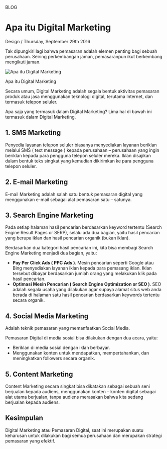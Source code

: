 <p class="type">BLOG</p>

# Apa itu Digital Marketing

<p class="meta">Design  /  Thursday, September 29th 2016</p>

Tak dipungkiri lagi bahwa pemasaran adalah elemen penting bagi sebuah perusahaan. Seiring perkembangan jaman, pemasaranpun ikut berkembang mengikuti jaman.

![Apa itu Digital Marketing](https://farooq-agent.web.app/assets/images/blog/small/La9m4GAI_post_image.jpg)

<p class="caption">Apa itu Digital Marketing</p>

Secara umum, Digital Marketing adalah segala bentuk aktivitas pemasaran produk atau jasa menggunakan teknologi digital, terutama Internet, dan termasuk telepon seluler.

Apa saja yang termasuk dalam Digital Marketing? Lima hal di bawah ini termasuk dalam Digital Marketing.

## 1. SMS Marketing

Penyedia layanan telepon seluler biasanya menyediakan layanan beriklan melalui SMS ( text message ) kepada perusahaan – perusahaan yang ingin beriklan kepada para pengguna telepon seluler mereka. Iklan disajikan dalam bentuk teks singkat yang kemudian dikirimkan ke para pengguna telepon seluler.

## 2. E-mail Marketing

E-mail Marketing adalah salah satu bentuk pemasaran digital yang menggunakan e-mail sebagai alat pemasaran satu – satunya. 

## 3. Search Engine Marketing

Pada setiap halaman hasil pencarian berdasarkan keyword tertentu (Search Engine Result Pages or SERP), selalu ada dua bagian, yaitu hasil pencarian yang berupa iklan dan hasil pencarian organik (bukan iklan).

Berdasarkan dua kategori hasil pencarian ini, kita bisa membagi Search Engine Marketing menjadi dua bagian, yaitu:

* **Pay Per Click Ads ( PPC Ads )**. Mesin pencarian seperti Google atau Bing menyediakan layanan iklan kepada para pemasang iklan. Iklan tersebut dibayar berdasarkan jumlah orang yang melakukan klik pada hasil pencarian.
* **Optimasi Mesin Pencarian ( Search Engine Optimization or SEO )**. SEO adalah segala usaha yang dilakukan agar supaya alamat situs web anda berada di halaman satu hasil pencarian berdasarkan keywords tertentu secara organik.

## 4. Social Media Marketing

Adalah teknik pemasaran yang memanfaatkan Social Media.

Pemasaran Digital di media sosial bisa dilakukan dengan dua acara, yaitu:

* Beriklan di media sosial dengan iklan berbayar.
* Menggunakan konten untuk mendapatkan, mempertahankan, dan meningkatkan followers secara organik.

## 5. Content Marketing

Content Marketing secara singkat bisa dikatakan sebagai sebuah seni berjualan kepada audiens, menggunakan konten – konten digital sebagai alat utama berjualan, tanpa audiens merasakan bahwa kita sedang berjualan kepada audiens.

## Kesimpulan

Digital Marketing atau Pemasaran Digital, saat ini merupakan suatu keharusan untuk dilakukan bagi semua perusahaan dan merupakan strategi pemasaran yang efektif.

